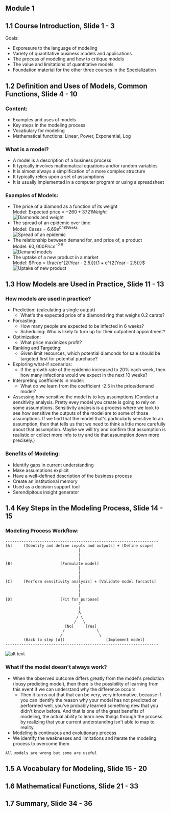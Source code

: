 ## Module 1



## 1.1 Course Introduction, Slide 1 - 3
Goals:
- Exporesure to the language of modeling
- Variety of quantitative business models and applications
- The process of modeling and how to critique models
- The value and limitations of quantitative models
- Foundation material for the other three courses in the Specialization



## 1.2 Definition and Uses of Models, Common Functions, Slide 4 - 10
### Content:
- Examples and uses of models
- Key steps in the modeling process
- Vocabulary for modeling
- Mathematical functions: Linear, Power, Exponential, Log
### What is a model?
- A model is a description of a business process
- It typically involves mathematical equations and/or random variables
- It is almost always a simplification of a more complex structure
- It typically relies upon a set of assumptions
- It is usually implemented in a computer program or using a spreadsheet
### Examples of Models:
- The price of a diamond as a function of its weight <br>
Model: Expected price = $-260 + 3721 Weight$ <br>
![Diamonds and weight](Screenshots/diamond.png) <br>
- The spread of an epidemic over time <br>
Model: Cases = $6.69 e^{0.18 Weeks}$ <br>
![Spread of an epidemic](Screenshots/epidemic.png)<br>
- The relationship between demand for, and price of, a product <br>
Model: $60,000 Price^{-2.5}$ <br>
![Demand models](Screenshots/demand.png)<br>
- The uptake of a new product in a market <br>
Model: $Prop = \frac{e^{2(Year - 2.5)}}{1 + e^{2(Year - 2.5)}}$ <br>
![Uptake of new product](Screenshots/uptake.png)<br>



## 1.3 How Models are Used in Practice, Slide 11 - 13
### How models are used in practice?
- Prediction: (calculating a single output)
    * What's the expected price of a diamond ring that weighs 0.2 carats?
- Forcasting: 
    * How many people are expected to be infected in 6 weeks?
    * Scheduling: Who is likely to turn up for their outpatient appointment?
- Optimization: 
    * What price maximizes profit?
- Ranking and Targeting: 
    * Given limit resources, which potential diamonds for sale should be targeted first for potential purchase?
- Exploring what-if scenarios:
    * If the growth rate of the epidemic increased to 20% each week, then how many infections would we expect in the next 10 weeks?
- Interpreting coefficients in model:
    * What do we learn from the coefficient -2.5 in the price/demand model?
- Assessing how sensitive the model is to key assumptions
    (Conduct a sensitivity analysis. Pretty evey model you create is going to rely on some assumptions. Sensitivity analysis is a process where we look to see how sensitive the outputs of the model are to some of those assumptions. If we find that the model that's particularly sensitive to an assumption, then that tells us that we need to think a little more carefully about that assumption. Maybe we will try and confirm that assumption is realistic or collect more info to try and tie that assumption down more precisely.)
### Benefits of Modeling:
- Identify gaps in current understanding
- Make assumptions explicit
- Have a well-defined description of the business process
- Create an institutional memory
- Used as a decision support tool
- Serendipitous insight generator



## 1.4 Key Steps in the Modeling Process, Slide 14 - 15
### Modeling Process Workflow:
    -------------------------------------------------------------------
    [A]     [Identify and define inputs and outputs] + [Define scope]
                                    |
                                    |
                                    |
    [B]                     [Formulate model]
                                    |
                                    |
                                    |
    [C]     [Perform sensitivity analysis] + [Validate model forcasts]
                                    |
                                    |
                                    |
    [D]                     [Fit for purpose]
                                    ?
                                    |
                                    Λ
                                   / \
                                  /   \
                              [No]     [Yes]
                             /              \
                            /                \
            (Back to step [A])                  [Implement model]
    -------------------------------------------------------------------
![alt text](Screenshots/modeling-workflow.png)
### What if the model doesn't always work?
- When the observed outcome differs greatly from the model's prediction (lousy predicting model), then there is the possibility of learning from this event if we can understand why the difference occurs
    * Then it turns out that that can be very, very informative, because if you can identify the reason why your model has not predicted or performed well, you've probably learned something new that you didn't know before. And that Is one of the great benefits of modeling, the actual ability to learn new things through the process by realizing that your current understanding isn't able to map to reality.
- Modeling is continuous and evolutionary process
- We identify the weaknesses and limitations and iterate the modeling process to overcome them

`All models are wrong but some are useful`

## 1.5 A Vocabulary for Modeling, Slide 15 - 20



## 1.6 Mathematical Functions, Slide 21 - 33



## 1.7 Summary, Slide 34 - 36








